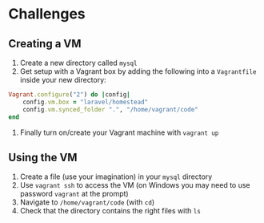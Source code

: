 # Challenges

## Creating a VM

1. Create a new directory called `mysql`
1. Get setup with a Vagrant box by adding the following into a `Vagrantfile` inside your new directory:

```ruby
Vagrant.configure("2") do |config|
    config.vm.box = "laravel/homestead"
    config.vm.synced_folder ".", "/home/vagrant/code"
end
```
1. Finally turn on/create your Vagrant machine with `vagrant up`

## Using the VM

1. Create a file (use your imagination) in your `mysql` directory
1. Use `vagrant ssh` to access the VM (on Windows you may need to use password `vagrant` at the prompt)
1. Navigate to `/home/vagrant/code` (with `cd`)
1. Check that the directory contains the right files with `ls`
